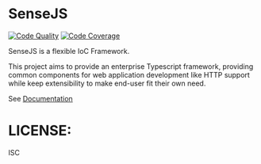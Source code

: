 SenseJS
=======

[![Code Quality](https://app.codacy.com/project/badge/Grade/2dcf1c5c1a0b4681bc9641194122bde9)](https://app.codacy.com/gh/sensejs/sensejs/dashboard?utm_source=gh&utm_medium=referral&utm_content=&utm_campaign=Badge_grade)
[![Code Coverage](https://app.codacy.com/project/badge/Coverage/2dcf1c5c1a0b4681bc9641194122bde9)](https://app.codacy.com/gh/sensejs/sensejs/dashboard?utm_source=gh&utm_medium=referral&utm_content=&utm_campaign=Badge_coverage)

SenseJS is a flexible IoC Framework.

This project aims to provide an enterprise Typescript framework,  providing common components
for web application development like HTTP support while keep extensibility
to make end-user fit their own need.

See [Documentation](https://sensejs.io)


# LICENSE:

ISC
